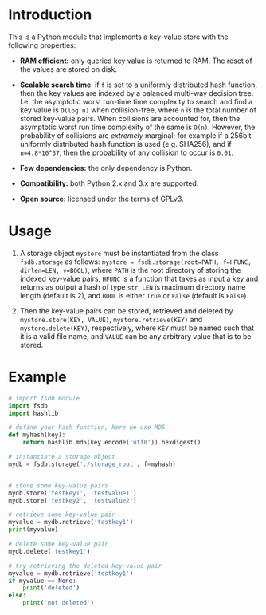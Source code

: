 Introduction
============

This is a Python module that implements a key-value store with the following
properties:

  * **RAM efficient:** only queried key value is returned to RAM. The reset
    of the values are stored on disk.

  * **Scalable search time**: if `f` is set to a uniformly distributed hash
    function, then the key values are indexed by a balanced multi-way
    decision tree. I.e. the asymptotic worst run-time time complexity to
    search and find a key value is `O(log n)` when collision-free, where `n`
    is the total number of stored key-value pairs. When collisions
    are accounted for, then the asymptotic worst run time complexity of the
    same is `O(n)`. However, the probability of
    collisions are _extremely_ marginal; for example if a 256bit uniformly
    distributed hash function is used (e.g. SHA256), and if `n=4.8*10^37`,
    then the probability of any collision to occur is `0.01`.

  * **Few dependencies:** the only dependency is Python.

  * **Compatibility:** both Python 2.x and 3.x are supported.

  * **Open source:** licensed under the terms of GPLv3.

Usage
=====
  1. A storage object `mystore` must be instantiated from the class
     `fsdb.storage` as follows: `mystore = fsdb.storage(root=PATH, f=HFUNC, dirlen=LEN,
     v=BOOL)`, where `PATH` is the root directory of storing the indexed
     key-value pairs, `HFUNC` is a function that takes as input a key and
     returns as output a hash of type `str`, `LEN` is maximum directory name
     length (default is 2), and `BOOL` is either `True` or `False` (default is
     `False`).

  2. Then the key-value pairs can be stored, retrieved and deleted by
     `mystore.store(KEY, VALUE)`, `mystore.retrieve(KEY)` and
     `mystore.delete(KEY)`, respectively, where `KEY` must be named such that
     it is a valid file name, and `VALUE` can be any arbitrary value that is to
     be stored.

Example
=======
```python
# import fsdb module
import fsdb
import hashlib

# define your hash function, here we use MD5
def myhash(key):
    return hashlib.md5(key.encode('utf8')).hexdigest()

# instantiate a storage object
mydb = fsdb.storage('./storage_root', f=myhash)


# store some key-value pairs
mydb.store('testkey1', 'testvalue1')
mydb.store('testkey2', 'testvalue2')

# retrieve some key-value pair
myvalue = mydb.retrieve('testkey1')
print(myvalue)

# delete some key-value pair
mydb.delete('testkey1')

# try retrieving the deleted key-value pair
myvalue = mydb.retrieve('testkey1')
if myvalue == None:
    print('deleted')
else:
    print('not deleted')
```
